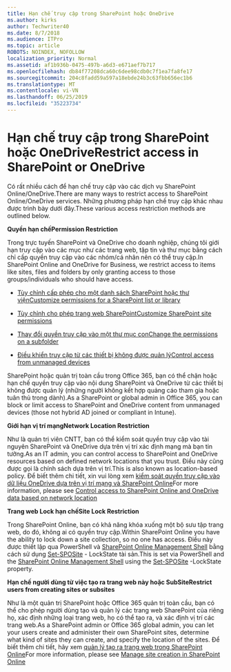 ```yaml
---
title: Hạn chế truy cập trong SharePoint hoặc OneDrive
ms.author: kirks
author: Techwriter40
ms.date: 8/7/2018
ms.audience: ITPro
ms.topic: article
ROBOTS: NOINDEX, NOFOLLOW
localization_priority: Normal
ms.assetid: af1b936b-0475-497b-a6d3-e671aef7b717
ms.openlocfilehash: db84f77208dca60c6dee98cdb0c7f1ea7fa8fe17
ms.sourcegitcommit: 204c8fadd59a597a18ebde24b3c63fbb656ec1b6
ms.translationtype: MT
ms.contentlocale: vi-VN
ms.lasthandoff: 06/25/2019
ms.locfileid: "35223734"
---
```

# <a name="restrict-access-in-sharepoint-or-onedrive"></a><span data-ttu-id="6dc54-102">Hạn chế truy cập trong SharePoint hoặc OneDrive</span><span class="sxs-lookup"><span data-stu-id="6dc54-102">Restrict access in SharePoint or OneDrive</span></span>

<span data-ttu-id="6dc54-103">Có rất nhiều cách để hạn chế truy cập vào các dịch vụ SharePoint Online/OneDrive.</span><span class="sxs-lookup"><span data-stu-id="6dc54-103">There are many ways to restrict access to SharePoint Online/OneDrive services.</span></span> <span data-ttu-id="6dc54-104">Những phương pháp hạn chế truy cập khác nhau được trình bày dưới đây.</span><span class="sxs-lookup"><span data-stu-id="6dc54-104">These various access restriction methods are outlined below.</span></span> 

<span data-ttu-id="6dc54-105">**Quyền hạn chế**</span><span class="sxs-lookup"><span data-stu-id="6dc54-105">**Permission Restriction**</span></span>

<span data-ttu-id="6dc54-106">Trong trực tuyến SharePoint và OneDrive cho doanh nghiệp, chúng tôi giới hạn truy cập vào các mục như các trang web, tập tin và thư mục bằng cách chỉ cấp quyền truy cập vào các nhóm/cá nhân nên có thể truy cập.</span><span class="sxs-lookup"><span data-stu-id="6dc54-106">In SharePoint Online and OneDrive for Business, we restrict access to items like sites, files and folders by only granting access to those groups/individuals who should have access.</span></span>

- [<span data-ttu-id="6dc54-107">Tùy chỉnh cấp phép cho một danh sách SharePoint hoặc thư viện</span><span class="sxs-lookup"><span data-stu-id="6dc54-107">Customize permissions for a SharePoint list or library</span></span>](https://support.office.com/article/Customize-permissions-for-a-SharePoint-list-or-library-02d770f3-59eb-4910-a608-5f84cc297782)

- [<span data-ttu-id="6dc54-108">Tùy chỉnh cho phép trang web SharePoint</span><span class="sxs-lookup"><span data-stu-id="6dc54-108">Customize SharePoint site permissions</span></span>](https://docs.microsoft.com/sharepoint/customize-sharepoint-site-permissions)

- [<span data-ttu-id="6dc54-109">Thay đổi quyền truy cập vào một thư mục con</span><span class="sxs-lookup"><span data-stu-id="6dc54-109">Change the permissions on a subfolder</span></span>](https://support.office.com/article/Change-the-permissions-on-a-subfolder-5427BD7C-F20A-4F75-8CF2-5359DD45A1A6)

- [<span data-ttu-id="6dc54-110">Điều khiển truy cập từ các thiết bị không được quản lý</span><span class="sxs-lookup"><span data-stu-id="6dc54-110">Control access from unmanaged devices</span></span>](https://docs.microsoft.com/sharepoint/control-access-from-unmanaged-devices)

<span data-ttu-id="6dc54-111">SharePoint hoặc quản trị toàn cầu trong Office 365, bạn có thể chặn hoặc hạn chế quyền truy cập vào nội dung SharePoint và OneDrive từ các thiết bị không được quản lý (những người không kết hợp quảng cáo tham gia hoặc tuân thủ trong dành).</span><span class="sxs-lookup"><span data-stu-id="6dc54-111">As a SharePoint or global admin in Office 365, you can block or limit access to SharePoint and OneDrive content from unmanaged devices (those not hybrid AD joined or compliant in Intune).</span></span>

<span data-ttu-id="6dc54-112">**Giới hạn vị trí mạng**</span><span class="sxs-lookup"><span data-stu-id="6dc54-112">**Network Location Restriction**</span></span>

<span data-ttu-id="6dc54-113">Như là quản trị viên CNTT, bạn có thể kiểm soát quyền truy cập vào tài nguyên SharePoint và OneDrive dựa trên vị trí xác định mạng mà bạn tin tưởng.</span><span class="sxs-lookup"><span data-stu-id="6dc54-113">As an IT admin, you can control access to SharePoint and OneDrive resources based on defined network locations that you trust.</span></span> <span data-ttu-id="6dc54-114">Điều này cũng được gọi là chính sách dựa trên vị trí.</span><span class="sxs-lookup"><span data-stu-id="6dc54-114">This is also known as location-based policy.</span></span> <span data-ttu-id="6dc54-115">Để biết thêm chi tiết, xin vui lòng xem [kiểm soát quyền truy cập vào dữ liệu OneDrive dựa trên vị trí mạng và SharePoint Online](https://docs.microsoft.com/sharepoint/control-access-based-on-network-location)</span><span class="sxs-lookup"><span data-stu-id="6dc54-115">For more information, please see [Control access to SharePoint Online and OneDrive data based on network location](https://docs.microsoft.com/sharepoint/control-access-based-on-network-location)</span></span>

<span data-ttu-id="6dc54-116">**Trang web Lock hạn chế**</span><span class="sxs-lookup"><span data-stu-id="6dc54-116">**Site Lock Restriction**</span></span> 

<span data-ttu-id="6dc54-117">Trong SharePoint Online, bạn có khả năng khóa xuống một bộ sưu tập trang web, do đó, không ai có quyền truy cập.</span><span class="sxs-lookup"><span data-stu-id="6dc54-117">Within SharePoint Online you have the ability to lock down a site collection, so no one has access.</span></span> <span data-ttu-id="6dc54-118">Điều này được thiết lập qua PowerShell và [SharePoint Online Management Shell](https://docs.microsoft.com/powershell/sharepoint/sharepoint-online/connect-sharepoint-online?view=sharepoint-ps) bằng cách sử dụng [Set-SPOSite](https://docs.microsoft.com/powershell/module/sharepoint-online/set-sposite?view=sharepoint-ps) - LockState tài sản.</span><span class="sxs-lookup"><span data-stu-id="6dc54-118">This is set via PowerShell and the [SharePoint Online Management Shell](https://docs.microsoft.com/powershell/sharepoint/sharepoint-online/connect-sharepoint-online?view=sharepoint-ps) using the [Set-SPOSite](https://docs.microsoft.com/powershell/module/sharepoint-online/set-sposite?view=sharepoint-ps) -LockState property.</span></span>

<span data-ttu-id="6dc54-119">**Hạn chế người dùng từ việc tạo ra trang web này hoặc SubSite**</span><span class="sxs-lookup"><span data-stu-id="6dc54-119">**Restrict users from creating sites or subsites**</span></span>

<span data-ttu-id="6dc54-120">Như là một quản trị SharePoint hoặc Office 365 quản trị toàn cầu, bạn có thể cho phép người dùng tạo và quản lý các trang web SharePoint của riêng họ, xác định những loại trang web, họ có thể tạo ra, và xác định vị trí các trang web.</span><span class="sxs-lookup"><span data-stu-id="6dc54-120">As a SharePoint admin or Office 365 global admin, you can let your users create and administer their own SharePoint sites, determine what kind of sites they can create, and specify the location of the sites.</span></span> <span data-ttu-id="6dc54-121">Để biết thêm chi tiết, hãy xem [quản lý tạo ra trang web trong SharePoint Online](https://docs.microsoft.com/sharepoint/manage-site-creation)</span><span class="sxs-lookup"><span data-stu-id="6dc54-121">For more information, please see [Manage site creation in SharePoint Online](https://docs.microsoft.com/sharepoint/manage-site-creation)</span></span>

